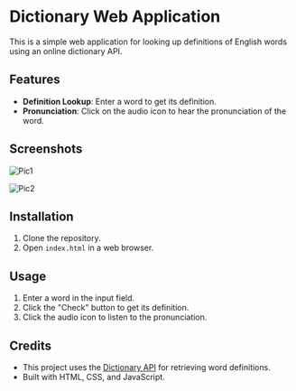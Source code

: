 # Dictionary Web Application

This is a simple web application for looking up definitions of English words using an online dictionary API.

## Features

- **Definition Lookup**: Enter a word to get its definition.
- **Pronunciation**: Click on the audio icon to hear the pronunciation of the word.

## Screenshots

![Pic1](path/to/pic1.png "Screenshot 1")

![Pic2](path/to/pic2.png "Screenshot 2")

## Installation

1. Clone the repository.
2. Open `index.html` in a web browser.

## Usage

1. Enter a word in the input field.
2. Click the "Check" button to get its definition.
3. Click the audio icon to listen to the pronunciation.

## Credits

- This project uses the [Dictionary API](https://dictionaryapi.dev/) for retrieving word definitions.
- Built with HTML, CSS, and JavaScript.


